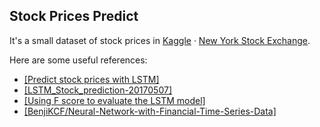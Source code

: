 ## Stock Prices Predict
It's a small dataset of stock prices in [Kaggle](https://www.kaggle.com/) · [New York Stock Exchange](https://www.kaggle.com/dgawlik/nyse). 

Here are some useful references:
- [[Predict stock prices with LSTM]](https://www.kaggle.com/pablocastilla/predict-stock-prices-with-lstm)
- [[LSTM_Stock_prediction-20170507]](https://www.kaggle.com/benjibb/lstm-stock-prediction-20170507)
- [[Using F score to evaluate the LSTM model]](https://www.kaggle.com/amberhahn/using-f-score-to-evaluate-the-lstm-model/code)
- [[BenjiKCF/Neural-Network-with-Financial-Time-Series-Data]](https://github.com/BenjiKCF/Neural-Network-with-Financial-Time-Series-Data)
